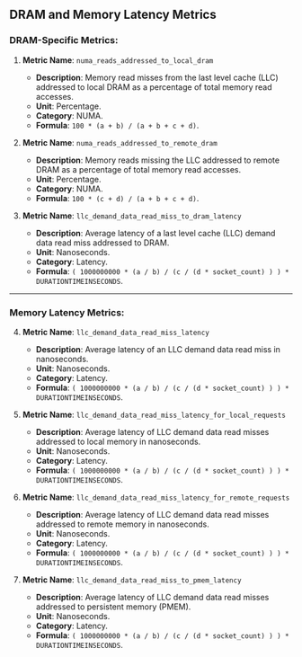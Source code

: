 ## DRAM and Memory Latency Metrics

### DRAM-Specific Metrics:

1. **Metric Name**: `numa_reads_addressed_to_local_dram`
   - **Description**: Memory read misses from the last level cache (LLC) addressed to local DRAM as a percentage of total memory read accesses.
   - **Unit**: Percentage.
   - **Category**: NUMA.
   - **Formula**: `100 * (a + b) / (a + b + c + d)`.

2. **Metric Name**: `numa_reads_addressed_to_remote_dram`
   - **Description**: Memory reads missing the LLC addressed to remote DRAM as a percentage of total memory read accesses.
   - **Unit**: Percentage.
   - **Category**: NUMA.
   - **Formula**: `100 * (c + d) / (a + b + c + d)`.

3. **Metric Name**: `llc_demand_data_read_miss_to_dram_latency`
   - **Description**: Average latency of a last level cache (LLC) demand data read miss addressed to DRAM.
   - **Unit**: Nanoseconds.
   - **Category**: Latency.
   - **Formula**: `( 1000000000 * (a / b) / (c / (d * socket_count) ) ) * DURATIONTIMEINSECONDS`.

---

### Memory Latency Metrics:

4. **Metric Name**: `llc_demand_data_read_miss_latency`
   - **Description**: Average latency of an LLC demand data read miss in nanoseconds.
   - **Unit**: Nanoseconds.
   - **Category**: Latency.
   - **Formula**: `( 1000000000 * (a / b) / (c / (d * socket_count) ) ) * DURATIONTIMEINSECONDS`.

5. **Metric Name**: `llc_demand_data_read_miss_latency_for_local_requests`
   - **Description**: Average latency of LLC demand data read misses addressed to local memory in nanoseconds.
   - **Unit**: Nanoseconds.
   - **Category**: Latency.
   - **Formula**: `( 1000000000 * (a / b) / (c / (d * socket_count) ) ) * DURATIONTIMEINSECONDS`.

6. **Metric Name**: `llc_demand_data_read_miss_latency_for_remote_requests`
   - **Description**: Average latency of LLC demand data read misses addressed to remote memory in nanoseconds.
   - **Unit**: Nanoseconds.
   - **Category**: Latency.
   - **Formula**: `( 1000000000 * (a / b) / (c / (d * socket_count) ) ) * DURATIONTIMEINSECONDS`.

7. **Metric Name**: `llc_demand_data_read_miss_to_pmem_latency`
   - **Description**: Average latency of LLC demand data read misses addressed to persistent memory (PMEM).
   - **Unit**: Nanoseconds.
   - **Category**: Latency.
   - **Formula**: `( 1000000000 * (a / b) / (c / (d * socket_count) ) ) * DURATIONTIMEINSECONDS`.

